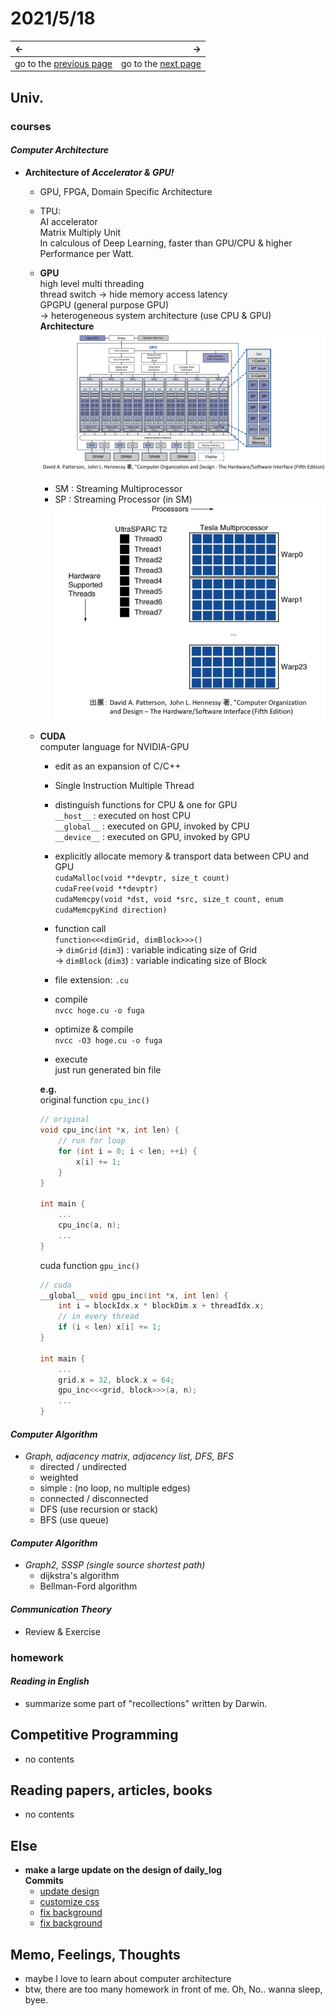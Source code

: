 # 2021/5/18
|←|→|
|:---|---:|
go to the [previous page](./17th.md) | go to the [next page](./19th.md)

## Univ.
### courses
#### *Computer Architecture*
- **Architecture of *Accelerator & GPU!***
    - GPU, FPGA, Domain Specific Architecture
    - TPU:  
        AI accelerator  
        Matrix Multiply Unit  
        In calculous of Deep Learning, faster than GPU/CPU & higher Performance per Watt.
    - **GPU**  
        high level multi threading  
        thread switch -> hide memory access latency  
        GPGPU (general purpose GPU)  
        -> heterogeneous system architecture (use CPU & GPU)  
        **Architecture**  
        ![GPU](./img_folder/GPU_architecture.png)  
        - SM : Streaming Multiprocessor  
        - SP : Streaming Processor (in SM)  
          ![SP](./img_folder/SP_architecture.png)  
    - **CUDA**  
        computer language for NVIDIA-GPU  
        - edit as an expansion of C/C++  
        - Single Instruction Multiple Thread  
        - distinguish functions for CPU & one for GPU  
        `__host__` : executed on host CPU  
        `__global__` : executed on GPU, invoked by CPU  
        `__device__` : executed on GPU, invoked by GPU  
        - explicitly allocate memory & transport data between CPU and GPU  
        `cudaMalloc(void **devptr, size_t count)`  
        `cudaFree(void **devptr)`  
        `cudaMemcpy(void *dst, void *src, size_t count, enum cudaMemcpyKind direction)`  
        - function call  
        `function<<<dimGrid, dimBlock>>>()`  
        -> `dimGrid` (`dim3`) : variable indicating size of Grid  
        -> `dimBlock` (`dim3`) : variable indicating size of Block  

        - file extension: `.cu`  
        - compile  
            `nvcc hoge.cu -o fuga`  
        - optimize & compile  
            `nvcc -O3 hoge.cu -o fuga`  
        - execute  
            just run generated bin file  

        **e.g.**  
        original function `cpu_inc()`  
        ``` C++
        // original
        void cpu_inc(int *x, int len) {
            // run for loop
            for (int i = 0; i < len; ++i) {
                x[i] += 1;
            }
        }

        int main {
            ...
            cpu_inc(a, n);
            ...
        }
        ```
        cuda function `gpu_inc()`  
        ``` C++
        // cuda
        __global__ void gpu_inc(int *x, int len) {
            int i = blockIdx.x * blockDim.x + threadIdx.x;
            // in every thread
            if (i < len) x[i] += 1;
        }

        int main {
            ...
            grid.x = 32, block.x = 64;
            gpu_inc<<<grid, block>>>(a, n);
            ...
        }
        ```

#### *Computer Algorithm*
- *Graph, adjacency matrix, adjacency list, DFS, BFS*
    - directed / undirected
    - weighted
    - simple : (no loop, no multiple edges)
    - connected / disconnected
    - DFS (use recursion or stack)
    - BFS (use queue)

#### *Computer Algorithm*
- *Graph2, SSSP (single source shortest path)*
    - dijkstra's algorithm
    - Bellman-Ford algorithm

#### *Communication Theory*
- Review & Exercise

### homework
#### *Reading in English*
- summarize some part of "recollections" written by Darwin.

## Competitive Programming
- no contents

## Reading papers, articles, books
- no contents

## Else
- **make a large update on the design of daily_log**  
    **Commits**  
    - [update design](https://github.com/OtsuKotsu/daily_log/commit/3916c8d42651080a365615b2e606829080768ed8)
    - [customize css](https://github.com/OtsuKotsu/daily_log/commit/102c2b1d108481e03d26407273202dac7e8f9977)
    - [fix background](https://github.com/OtsuKotsu/daily_log/commit/b6c11039201dfe7247897cedd367dd90f1692931)
    - [fix background](https://github.com/OtsuKotsu/daily_log/commit/f27d4de60fac5bd5de2faa4ac48bf4a963999ece)

## Memo, Feelings, Thoughts
- maybe I love to learn about computer architecture
- btw, there are too many homework in front of me. Oh, No.. wanna sleep, byee.
